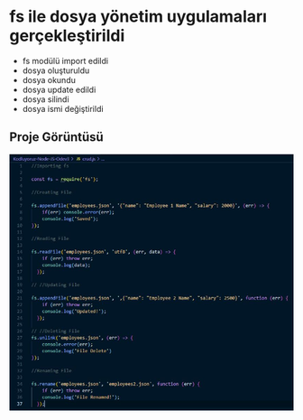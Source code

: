 # fs ile dosya yönetim uygulamaları gerçekleştirildi

- fs modülü import edildi
- dosya oluşturuldu
- dosya okundu
- dosya update edildi
- dosya silindi
- dosya ismi değiştirildi

## Proje Görüntüsü

![Project View](Odev4.JPG)
